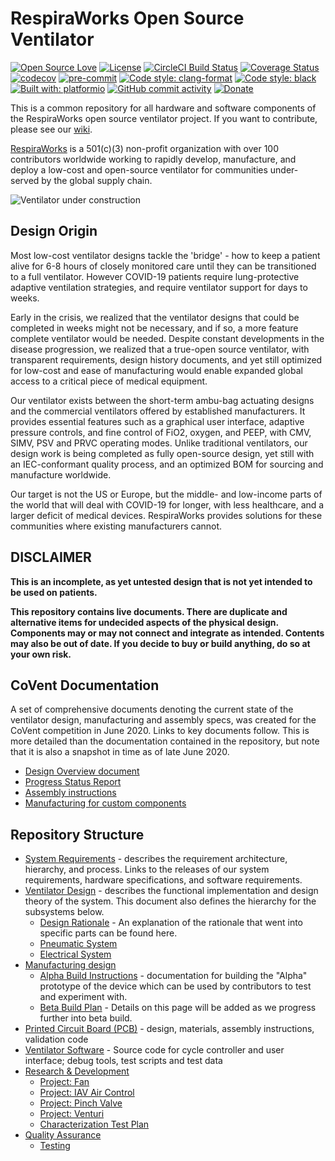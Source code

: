 # RespiraWorks Open Source Ventilator

[![Open Source Love](https://badges.frapsoft.com/os/v1/open-source.png?v=103)](https://github.com/ellerbrock/open-source-badges/)
[![License](https://img.shields.io/badge/License-Apache%202.0-blue.svg)](https://opensource.org/licenses/Apache-2.0)
[![CircleCI Build Status](https://circleci.com/gh/RespiraWorks/Ventilator.svg?style=shield)](https://circleci.com/gh/RespiraWorks/Ventilator/tree/master)
[![Coverage Status](https://coveralls.io/repos/github/RespiraWorks/Ventilator/badge.svg?branch=master)](https://coveralls.io/github/RespiraWorks/Ventilator?branch=master)
[![codecov](https://codecov.io/gh/RespiraWorks/Ventilator/branch/master/graph/badge.svg)](https://codecov.io/gh/RespiraWorks/Ventilator)
[![pre-commit](https://img.shields.io/badge/pre--commit-enabled-brightgreen?logo=pre-commit&logoColor=white)](https://github.com/pre-commit/pre-commit)
[![Code style: clang-format](https://img.shields.io/badge/code%20style-clang--format-blue)](https://clang.llvm.org/docs/ClangFormat.html)
[![Code style: black](https://img.shields.io/badge/code%20style-black-000000.svg)](https://github.com/psf/black)
[![Built with: platformio](https://img.shields.io/badge/built%20with-platformio-orange)](https://platformio.org/)
[![GitHub commit activity](https://img.shields.io/github/commit-activity/m/RespiraWorks/Ventilator)](https://github.com/RespiraWorks/Ventilator/pulse)
[![Donate](https://img.shields.io/badge/donate-gofundme-blueviolet)](https://www.gofundme.com/f/RespiraWorks)

This is a common repository for all hardware and software components of the RespiraWorks open source ventilator project.
If you want to contribute, please see our [wiki](https://github.com/RespiraWorks/Ventilator/wiki).

[RespiraWorks](https://respira.works/) is a 501(c)(3) non-profit organization with over 100 contributors worldwide
working to rapidly develop, manufacture, and deploy a low-cost and open-source ventilator for communities under-served
by the global supply chain.

![Ventilator under construction](manufacturing/alpha-build-instructions/assets/open_box.jpg)

## Design Origin

Most low-cost ventilator designs tackle the 'bridge' - how to keep a patient alive for 6-8 hours of closely monitored
care until they can be transitioned to a full ventilator. However COVID-19 patients require lung-protective adaptive
ventilation strategies, and require ventilator support for days to weeks.

Early in the crisis, we realized that the ventilator designs that could be completed in weeks might not be necessary,
and if so, a more feature complete ventilator would be needed. Despite constant developments in the disease progression,
we realized that a true-open source ventilator, with transparent requirements, design history documents, and yet still
optimized for low-cost and ease of manufacturing would enable expanded global access to a critical piece of medical
equipment.

Our ventilator exists between the short-term ambu-bag actuating designs and the commercial ventilators offered by
established manufacturers. It provides essential features such as a graphical user interface, adaptive pressure
controls, and fine control of FiO2, oxygen, and PEEP, with CMV, SIMV, PSV and PRVC operating modes. Unlike traditional
ventilators, our design work is being completed as fully open-source design, yet still with an IEC-conformant quality
process, and an optimized BOM for sourcing and manufacture worldwide.

Our target is not the US or Europe, but the middle- and low-income parts of the world that will deal with COVID-19 for
longer, with less healthcare, and a larger deficit of medical devices. RespiraWorks provides solutions for these
communities where existing manufacturers cannot.

## DISCLAIMER

**This is an incomplete, as yet untested design that is not yet intended to be used on patients.**

**This repository contains live documents. There are duplicate and alternative items for undecided aspects of the
physical design. Components may or may not connect and integrate as intended. Contents may also be out of date. If you
decide to buy or build anything, do so at your own risk.**

## CoVent Documentation

A set of comprehensive documents denoting the current state of the ventilator design, manufacturing and assembly specs,
was created for the CoVent competition in June 2020. Links to key documents follow. This is more detailed than the
documentation contained in the repository, but note that it is also a snapshot in time as of late June 2020.

* [Design Overview document](design/assets/covent-june-2020-design-overview-document.pdf)
* [Progress Status Report](design/assets/covent-june-2020-progress-status-report.pdf)
* [Assembly instructions](manufacturing/assets/covent-june-2020-assembly-instructions.pdf)
* [Manufacturing for custom components](manufacturing/assets/covent-june-2020-production-methods-for-custom-components.pdf)

## Repository Structure

* [System Requirements](requirements) -
  describes the requirement architecture, hierarchy, and process. Links to the releases of our system requirements, hardware specifications, and software requirements.
* [Ventilator Design](design) -
  describes the functional implementation and design theory of the system. This document also defines the hierarchy for the subsystems below.
    * [Design Rationale](design/design-rationales.md) - An explanation of the rationale that went into specific parts can be found here.
    * [Pneumatic System](design/pneumatic-system)
    * [Electrical System](design/electrical-system)
* [Manufacturing design](manufacturing)
    * [Alpha Build Instructions](manufacturing/alpha-build-instructions) - documentation for building the "Alpha" prototype of the device which can be used by contributors to test and experiment with.
    * [Beta Build Plan](manufacturing/beta-build-instructions) - Details on this page will be added as we progress further into beta build.
* [Printed Circuit Board (PCB)](pcb) - design, materials, assembly instructions, validation code
* [Ventilator Software](software) - Source code for cycle controller and user interface; debug tools, test scripts and test data
* [Research & Development](research-development)
    * [Project: Fan](research-development/project-fan)
    * [Project: IAV Air Control](research-development/project-iav-air-control)
    * [Project: Pinch Valve](research-development/project-pinch-valve)
    * [Project: Venturi](research-development/project-venturi)
    * [Characterization Test Plan](research-development/characterization-test-plan.md)
* [Quality Assurance](quality-assurance)
    * [Testing](quality-assurance/testing)
